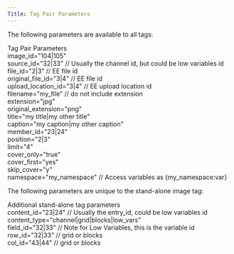 ```yaml
---
Title: Tag Pair Parameters
---
```


The following parameters are available to all tags:

<div class="content-blocks__note software-docs-blocks__quick-ref">
<div class="content-blocks__note-title software-docs-blocks__quick-ref-title">
Tag Pair Parameters
</div>
image_id="104|105"<br>
source_id="32|33" // Usually the channel id, but could be low variables id<br>
file_id="2|3" // EE file id<br>
original_file_id="3|4" // EE file id<br>
upload_location_id="3|4" // EE upload location id<br>
filename="my_file" // do not include extension<br>
extension="jpg"<br>
original_extension="png"<br>
title="my title|my other title"<br>
caption="my caption|my other caption"<br>
member_id="23|24"<br>
position="2|3"<br>
limit="4"<br>
cover_only="true"<br>
cover_first="yes"<br>
skip_cover="y"<br>
namespace="my_namespace" // Access variables as {my_namespace:var}<br>
</div>

The following parameters are unique to the stand-alone image tag:

<div class="content-blocks__note software-docs-blocks__quick-ref">
<div class="content-blocks__note-title software-docs-blocks__quick-ref-title">
Additional stand-alone tag parameters
</div>
content_id="23|24" // Usually the entry_id, could be low variables id<br>
content_type="channel|grid|blocks|low_vars"<br>
field_id="32|33" // Note for Low Variables, this is the variable id<br>
row_id="32|33" // grid or blocks<br>
col_id="43|44" // grid or blocks<br>
</div>
